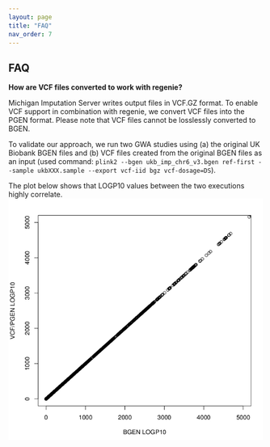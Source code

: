 ```yaml
---
layout: page
title: "FAQ"
nav_order: 7
---
```


## FAQ

**How are VCF files converted to work with regenie?**

Michigan Imputation Server writes output files in VCF.GZ format. To enable VCF support in combination with regenie, we convert VCF files into the PGEN format. Please note that VCF files cannot be losslessly converted to BGEN.

To validate our approach, we run two GWA studies using (a) the original UK Biobank BGEN files and (b) VCF files created from the original BGEN files as an input (used command: `plink2 --bgen ukb_imp_chr6_v3.bgen ref-first --sample ukbXXX.sample --export vcf-iid bgz vcf-dosage=DS`).

The plot below shows that LOGP10 values between the two executions highly correlate.
![image](images/bgen_vs_vcf.jpg)
